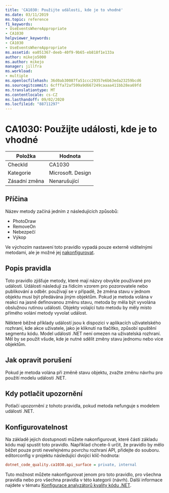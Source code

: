 ```yaml
---
title: 'CA1030: Použijte události, kde je to vhodné'
ms.date: 03/11/2019
ms.topic: reference
f1_keywords:
- UseEventsWhereAppropriate
- CA1030
helpviewer_keywords:
- CA1030
- UseEventsWhereAppropriate
ms.assetid: ea051367-deeb-40f9-9b65-eb818f1e133a
author: mikejo5000
ms.author: mikejo
manager: jillfra
ms.workload:
- multiple
ms.openlocfilehash: 36d0ab30087fa51ccc29357e6b63eda23259bcd6
ms.sourcegitcommit: 6cfffa72af599a9d667249caaaa411bb28ea69fd
ms.translationtype: MT
ms.contentlocale: cs-CZ
ms.lasthandoff: 09/02/2020
ms.locfileid: "88711297"
---
```

# <a name="ca1030-use-events-where-appropriate"></a>CA1030: Použijte události, kde je to vhodné

|Položka|Hodnota|
|-|-|
|CheckId|CA1030|
|Kategorie|Microsoft. Design|
|Zásadní změna|Nenarušující|

## <a name="cause"></a>Příčina

Název metody začíná jedním z následujících způsobů:

- PhotoDraw
- RemoveOn
- Nebezpečí
- Výkop

Ve výchozím nastavení toto pravidlo vypadá pouze externě viditelnými metodami, ale je možné jej [nakonfigurovat](#configurability).

## <a name="rule-description"></a>Popis pravidla

Toto pravidlo zjišťuje metody, které mají názvy obvykle používané pro události. Události následují za řídicím vzorem pro pozorovatele nebo publikování a odběr. používají se v případě, že změna stavu v jednom objektu musí být předávána jiným objektům. Pokud je metoda volána v reakci na jasně definovanou změnu stavu, metoda by měla být vyvolána obslužnou rutinou události. Objekty volající tuto metodu by měly místo přímého volání metody vyvolat událost.

Některé běžné příklady událostí jsou k dispozici v aplikacích uživatelského rozhraní, kde akce uživatele, jako je kliknutí na tlačítko, způsobí spuštění segmentu kódu. Model událostí .NET není omezen na uživatelská rozhraní. Měl by se použít všude, kde je nutné sdělit změny stavu jednomu nebo více objektům.

## <a name="how-to-fix-violations"></a>Jak opravit porušení

Pokud je metoda volána při změně stavu objektu, zvažte změnu návrhu pro použití modelu události .NET.

## <a name="when-to-suppress-warnings"></a>Kdy potlačit upozornění

Potlačí upozornění z tohoto pravidla, pokud metoda nefunguje s modelem událostí .NET.

## <a name="configurability"></a>Konfigurovatelnost

Na základě jejich dostupnosti můžete nakonfigurovat, které části základu kódu mají spustit toto pravidlo. Například chcete-li určit, že pravidlo by mělo běžet pouze proti neveřejnému povrchu rozhraní API, přidejte do souboru. editorconfig v projektu následující dvojici klíč-hodnota:

```ini
dotnet_code_quality.ca1030.api_surface = private, internal
```

Tuto možnost můžete nakonfigurovat jenom pro toto pravidlo, pro všechna pravidla nebo pro všechna pravidla v této kategorii (návrh). Další informace najdete v tématu [Konfigurace analyzátorů kvality kódu .NET](configure-fxcop-analyzers.md).
